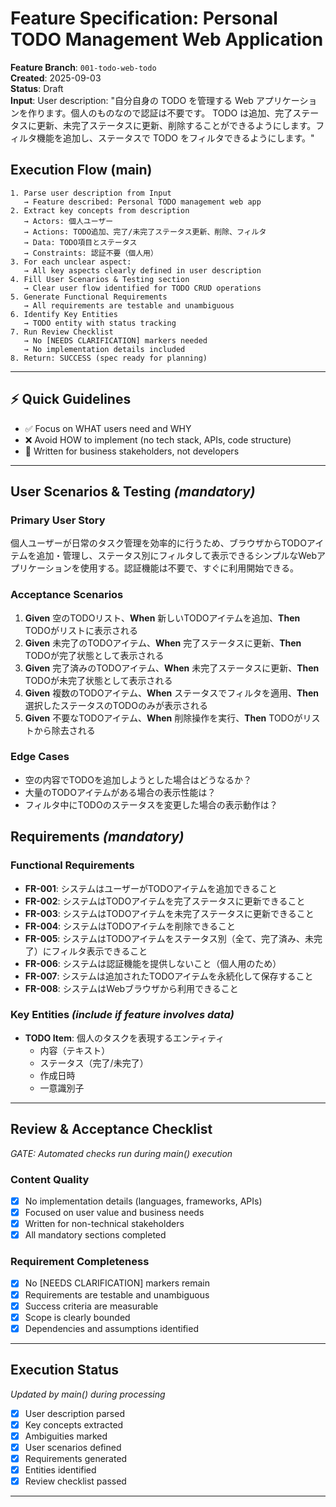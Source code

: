 # Feature Specification: Personal TODO Management Web Application

**Feature Branch**: `001-todo-web-todo`  
**Created**: 2025-09-03  
**Status**: Draft  
**Input**: User description: "自分自身の TODO を管理する Web アプリケーションを作ります。個人のものなので認証は不要です。 TODO は追加、完了ステータスに更新、未完了ステータスに更新、削除することができるようにします。フィルタ機能を追加し、ステータスで TODO をフィルタできるようにします。"

## Execution Flow (main)
```
1. Parse user description from Input
   → Feature described: Personal TODO management web app
2. Extract key concepts from description
   → Actors: 個人ユーザー
   → Actions: TODO追加、完了/未完了ステータス更新、削除、フィルタ
   → Data: TODO項目とステータス
   → Constraints: 認証不要（個人用）
3. For each unclear aspect:
   → All key aspects clearly defined in user description
4. Fill User Scenarios & Testing section
   → Clear user flow identified for TODO CRUD operations
5. Generate Functional Requirements
   → All requirements are testable and unambiguous
6. Identify Key Entities
   → TODO entity with status tracking
7. Run Review Checklist
   → No [NEEDS CLARIFICATION] markers needed
   → No implementation details included
8. Return: SUCCESS (spec ready for planning)
```

---

## ⚡ Quick Guidelines
- ✅ Focus on WHAT users need and WHY
- ❌ Avoid HOW to implement (no tech stack, APIs, code structure)
- 👥 Written for business stakeholders, not developers

---

## User Scenarios & Testing *(mandatory)*

### Primary User Story
個人ユーザーが日常のタスク管理を効率的に行うため、ブラウザからTODOアイテムを追加・管理し、ステータス別にフィルタして表示できるシンプルなWebアプリケーションを使用する。認証機能は不要で、すぐに利用開始できる。

### Acceptance Scenarios
1. **Given** 空のTODOリスト、**When** 新しいTODOアイテムを追加、**Then** TODOがリストに表示される
2. **Given** 未完了のTODOアイテム、**When** 完了ステータスに更新、**Then** TODOが完了状態として表示される
3. **Given** 完了済みのTODOアイテム、**When** 未完了ステータスに更新、**Then** TODOが未完了状態として表示される
4. **Given** 複数のTODOアイテム、**When** ステータスでフィルタを適用、**Then** 選択したステータスのTODOのみが表示される
5. **Given** 不要なTODOアイテム、**When** 削除操作を実行、**Then** TODOがリストから除去される

### Edge Cases
- 空の内容でTODOを追加しようとした場合はどうなるか？
- 大量のTODOアイテムがある場合の表示性能は？
- フィルタ中にTODOのステータスを変更した場合の表示動作は？

## Requirements *(mandatory)*

### Functional Requirements
- **FR-001**: システムはユーザーがTODOアイテムを追加できること
- **FR-002**: システムはTODOアイテムを完了ステータスに更新できること
- **FR-003**: システムはTODOアイテムを未完了ステータスに更新できること
- **FR-004**: システムはTODOアイテムを削除できること
- **FR-005**: システムはTODOアイテムをステータス別（全て、完了済み、未完了）にフィルタ表示できること
- **FR-006**: システムは認証機能を提供しないこと（個人用のため）
- **FR-007**: システムは追加されたTODOアイテムを永続化して保存すること
- **FR-008**: システムはWebブラウザから利用できること

### Key Entities *(include if feature involves data)*
- **TODO Item**: 個人のタスクを表現するエンティティ
  - 内容（テキスト）
  - ステータス（完了/未完了）
  - 作成日時
  - 一意識別子

---

## Review & Acceptance Checklist
*GATE: Automated checks run during main() execution*

### Content Quality
- [x] No implementation details (languages, frameworks, APIs)
- [x] Focused on user value and business needs
- [x] Written for non-technical stakeholders
- [x] All mandatory sections completed

### Requirement Completeness
- [x] No [NEEDS CLARIFICATION] markers remain
- [x] Requirements are testable and unambiguous  
- [x] Success criteria are measurable
- [x] Scope is clearly bounded
- [x] Dependencies and assumptions identified

---

## Execution Status
*Updated by main() during processing*

- [x] User description parsed
- [x] Key concepts extracted
- [x] Ambiguities marked
- [x] User scenarios defined
- [x] Requirements generated
- [x] Entities identified
- [x] Review checklist passed

---